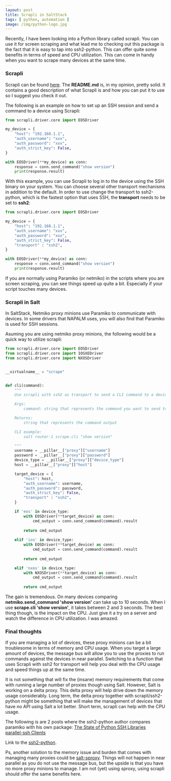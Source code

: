```yaml
---
layout: post
title: Scrapli in SaltStack
tags: [ python, automation ]
image: /img/python-logo.jpg
---
```


Recently, I have been looking into a Python library called scrapli. You can use it for screen scraping and what lead me to checking out this package is the fact that it is easy to tap into ssh2-python. This can offer quite some benefits in terms of speed and CPU utilization. This can come in handy when you want to scrape many devices at the same time.  


### Scrapli

Scrapli can be found <a href="https://github.com/carlmontanari/scrapli" target="_blank">here</a>. The <b>README.md</b> is, in my opinion, pretty solid. It contains a good description of what Scrapli is and how you can put it to use so I suggest you check it out. 

The following is an example on how to set up an SSH session and send a command to a device using Scrapli:

```python
from scrapli.driver.core import EOSDriver

my_device = {
    "host": "192.168.1.1",
    "auth_username": "xxx",
    "auth_password": "xxx",
    "auth_strict_key": False,
}

with EOSDriver(**my_device) as conn:
    response = conn.send_command("show version")
    print(response.result)
```

With this example, you can use Scrapli to log in to the device using the SSH binary on your system. You can choose several other transport mechanisms in addition to the default. In order to use change the transport to ssh2-python, which is the fastest option that uses SSH, the <b>transport</b> needs to be set to <b>ssh2</b>:

```python
from scrapli.driver.core import EOSDriver

my_device = {
    "host": "192.168.1.1",
    "auth_username": "xxx",
    "auth_password": "xxx",
    "auth_strict_key": False,
    "transport" : "ssh2",      
}

with EOSDriver(**my_device) as conn:
    response = conn.send_command("show version")
    print(response.result)
```

If you are normally using Paramiko (or netmiko) in the scripts where you are screen scraping, you can see things speed up quite a bit. Especially if your script touches many devices. 

### Scrapli in Salt

In SaltStack, Netmiko proxy minions use Paramiko to communicate with devices. In some drivers that NAPALM uses, you will also find that Paramiko is used for SSH sessions. 

Asuming you are using netmiko proxy minions, the following would be a quick way to utilize scrapli:

```python
from scrapli.driver.core import EOSDriver
from scrapli.driver.core import IOSXEDriver
from scrapli.driver.core import NXOSDriver


__virtualname__ = "scrape"


def cli(command):
    """
    Use scrapli with ssh2 as transport to send a CLI command to a device.

    Args:
        command: string that represents the command you want to send to the device

    Returns:
        string that represents the command output

    CLI example:
        salt router-1 scrape.cli "show version"    

    """
    username = __pillar__["proxy"]["username"]
    password = __pillar__["proxy"]["password"]
    device_type = __pillar__["proxy"]["device_type"]
    host = __pillar__["proxy"]["host"]

    target_device = {
        "host": host,
        "auth_username": username,
        "auth_password": password,
        "auth_strict_key": False,
        "transport" : "ssh2",        
    }

    if 'eos' in device_type:
        with EOSDriver(**target_device) as conn:
            cmd_output = conn.send_command(command).result
        
        return cmd_output
    
    elif 'ios' in device_type:     
        with EOSDriver(**target_device) as conn:
            cmd_output = conn.send_command(command).result
        
        return cmd_output

    elif 'nxos' in device_type:
        with NXOSDriver(**target_device) as conn:
            cmd_output = conn.send_command(command).result
        
        return cmd_output
```

The gain is tremendous. On many devices comparing <b>netmiko.send_command 'show version'</b> can take up to 10 seconds. When I use <b>scrape.cli 'show version'</b>, it takes between 2 and 3 seconds. The best thing though, is the impact on the CPU. Just give it a try on a server and watch the difference in CPU utilization. I was amazed.


### Final thoughts

If you are managing a lot of devices, these proxy minions can be a bit troublesome in terms of memory and CPU usage. When you target a large amount of devices, the message bus will allow you to use the proxies to run commands against the devices in near parallel. Switching to a function that uses Scrapli with ssh2 for transport will help you deal with the CPU usage and speed things up at the same time.

It is not something that will fix the (insane) memory requirements that come with running a large number of proxies though using Salt. However, Salt is working on a delta proxy. This delta proxy will help drive down the memory usage considerably. Long term, the delta proxy together with scrapli/ssh2-python might be something that will make the management of devices that have no API using Salt a lot better. Short term, scrapli can help with the CPU usage.



The following is are 2 posts where the ssh2-python author compares paramiko with his own package:
<a href="https://parallel-ssh.org/post/ssh2-python/" target="_blank">The State of Python SSH Libraries</a><br>
<a href="https://parallel-ssh.org/post/parallel-ssh-libssh2/" target="_blank">parallel-ssh Clients</a><br>

Link to the <a href="https://github.com/ParallelSSH/ssh2-python" target="_blank">ssh2-python</a>.

Ps, another solution to the memory issue and burden that comes with managing many proxies could be <a href="https://github.com/mirceaulinic/salt-sproxy" target="_blank">salt-sproxy</a>. Things will not happen in near parallel as you do not use the message bus, but the upside is that you have no more proxy minions to manage. I am not (yet) using sproxy, using scrapli should offer the same benefits here.
